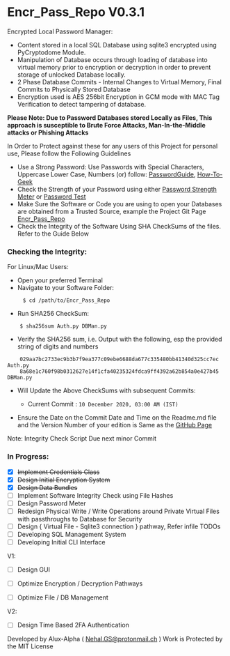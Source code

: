 # Encr_Pass_Repo V0.3.1

Encrypted Local Password Manager:

- Content stored in a local SQL Database using sqlite3 encrypted using PyCryptodome Module.
- Manipulation of Database occurs through loading of database into virtual memory prior to encryption or decryption in order to prevent storage of unlocked Database locally.
- 2 Phase Database Commits - Internal Changes to Virtual Memory, Final Commits to Physically Stored Database
- Encryption used is AES 256bit Encryption in GCM mode with MAC Tag Verification to detect tampering of database. 

**Please Note: Due to Password Databases stored Locally as Files, This approach is susceptible to Brute Force Attacks, Man-In-the-Middle attacks or Phishing Attacks**

In Order to Protect against these for any users of this Project for personal use, Please follow the Following Guidelines 

- Use a Strong Password: Use Passwords with Special Characters, Uppercase Lower Case, Numbers (or) follow: [PasswordGuide](https://xkcd.com/936/), [How-To-Geek](https://www.howtogeek.com/195430/how-to-create-a-strong-password-and-remember-it/)
- Check the Strength of your Password using either [Password Strength Meter](http://www.passwordmeter.com/) or [Password Test](https://www.my1login.com/resources/password-strength-test/)
- Make Sure the Software or Code you are using to open your Databases are obtained from a Trusted Source, example the Project Git Page [Encr_Pass_Repo](https://github.com/Alux-Alpha/Encr_Pass_Repo)
- Check the Integrity of the Software Using SHA CheckSums of the files. Refer to the Guide Below

### Checking the Integrity:
For Linux/Mac Users:

- Open your preferred Terminal
- Navigate to your Software Folder:
```  
     $ cd /path/to/Encr_Pass_Repo
```    
- Run SHA256 CheckSum:
```
    $ sha256sum Auth.py DBMan.py
```
- Verify the SHA256 sum, i.e. Output with the following, esp the provided string of digits and numbers
```
    029aa7bc2733ec9b3b7f9ea377c09ebe6688da677c335480bb41340d325cc7ec  Auth.py
    8a68e1c760f98b0312627e14f1cfa40235324fdca9ff4392a62b854a0e427b45  DBMan.py
```
- Will Update the Above CheckSums with subsequent Commits:
    - Current Commit : `10 December 2020, 03:00 AM (IST)`

- Ensure the Date on the  Commit Date and Time on the Readme.md file and the Version Number of your edition is Same as the [GitHub Page](https://github.com/Alux-Alpha/Encr_Pass_Repo)

Note: Integrity Check Script Due next minor Commit 

### In Progress:

- [x] ~~Implement Credentials Class~~
- [x] ~~Design Initial Encryption System~~
- [x] ~~Design Data Bundles~~ 
- [ ] Implement Software Integrity Check using File Hashes
- [ ] Design Password Meter   
- [ ] Redesign Physical Write / Write Operations around Private Virtual Files with passthroughs to Database for Security
- [ ] Design { Virtual File - Sqlite3 connection } pathway, Refer infile TODOs  
- [ ] Developing SQL Management System
- [ ] Developing Initial CLI Interface  

V1:

- [ ] Design GUI
- [ ] Optimize Encryption / Decryption Pathways
- [ ] Optimize File / DB Management


V2:

- [ ] Design Time Based 2FA Authentication


Developed by Alux-Alpha ( Nehal.GS@protonmail.ch )
Work is Protected by the MIT License
